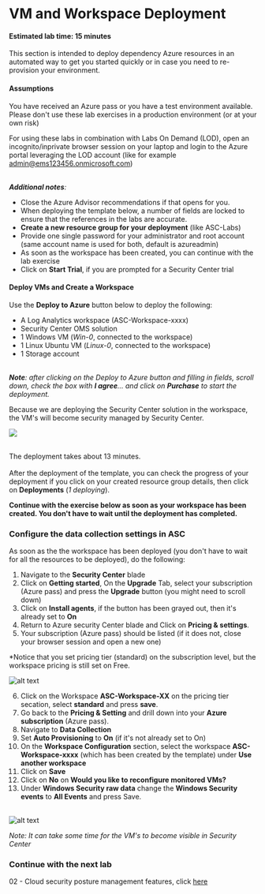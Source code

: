 ﻿# VM and Workspace Deployment
#### Estimated lab time: 15 minutes
This section is intended to deploy dependency Azure resources in an automated way to get you started quickly or in case you need to re-provision your environment.

#### Assumptions
You have received an Azure pass or you have a test environment available. Please don't use these lab exercises in a production environment (or at your own risk) <br>

For using these labs in combination with Labs On Demand (LOD), open an incognito/inprivate browser session on your laptop and login to the Azure portal leveraging the LOD account (like for example admin@ems123456.onmicrosoft.com)<br><br>

***Additional notes**:*
- Close the Azure Advisor recommendations if that opens for you.
- When deploying the template below, a number of fields are locked to ensure that the references in the labs are accurate.<br>
- **Create a new resource group for your deployment** (like ASC-Labs)
- Provide one single password for your administrator and root account (same account name is used for both, default is azureadmin)
- As soon as the workspace has been created, you can continue with the lab exercise
- Click on **Start Trial**, if you are prompted for a Security Center trial

#### Deploy VMs and Create a Workspace
Use the **Deploy to Azure** button below to deploy the following:
- A Log Analytics workspace (ASC-Workspace-xxxx)
- Security Center OMS solution
- 1 Windows VM (*Win-0*, connected to the workspace)
- 1 Linux Ubuntu VM (*Linux-0*, connected to the workspace) 
- 1 Storage account
<br><br>

***Note**: after clicking on the Deploy to Azure button and filling in fields, scroll down, check the box with **I agree**... and click on **Purchase** to start the deployment.*

Because we are deploying the Security Center solution in the workspace, the VM's will become security managed by Security Center.

<a href="https://portal.azure.com/#create/Microsoft.Template/uri/https%3A%2F%2Fraw.githubusercontent.com%2Fyaniv-shasha%2FAzure-Security-Center-1%2Fmaster%2FLabs%2F01%20-%20VM%20and%20Workspace%20Deployment%2FFiles%2FdeployAscManagedVmsWithLA.json" target="_blank">
    <img src="http://azuredeploy.net/deploybutton.png"/>
</a>
<br><br>
 
The deployment takes about 13 minutes.<br><br>
After the deployment of the template, you can check the progress of your deployment if you click on your created resource group details, then click on **Deployments** (*1 deploying*). <br>

**Continue with the exercise below as soon as your workspace has been created. You don't have to wait until the deployment has completed.**

### Configure the data collection settings in ASC
As soon as the the workspace has been deployed (you don't have to wait for all the resources to be deployed), do the following:
1. Navigate to the **Security Center** blade
2. Click on **Getting started**, On the **Upgrade** Tab, select your subscription (Azure pass)  and press the **Upgrade** button (you might need to scroll down)
3. Click on **Install agents**, if the button has been grayed out, then it's already set to **On**
4. Return to Azure security Center blade and Click on **Pricing & settings**.
5. Your subscription (Azure pass) should be listed (if it does not, close your browser session and open a new one)

*Notice that you set pricing tier (standard) on the subscription level, but the workspace pricing is still set on Free.

![alt text](https://raw.githubusercontent.com/yaniv-shasha/Azure-Security-Center-1/master/Labs/01%20-%20VM%20and%20Workspace%20Deployment/Screenshots/pricingstatus.png
)<br>

6. Click on the Workspace **ASC-Workspace-XX** on the pricing tier secation, select **standard** and press **save**.
7. Go back to the **Pricing & Setting** and drill down into  your **Azure subscription** (Azure pass).
8. Navigate to **Data Collection**
9. Set **Auto Provisioning** to **On** (if it's not already set to On)
10. On the **Workspace Configuration** section, select the workspace **ASC-Workspace-xxxx** (which has been created by the template) under **Use another workspace**
11. Click on **Save**
12. Click on **No** on **Would you like to reconfigure monitored VMs?**
13. Under **Windows Security raw data** change the **Windows Security events** to **All Events** and press Save.
 <br><br>

![alt text](https://raw.githubusercontent.com/yaniv-shasha/Azure-Security-Center-1/master/Labs/01%20-%20VM%20and%20Workspace%20Deployment/Screenshots/Workspace_config.png
)<br>


*Note: It can take some time for the VM's to become visible in Security Center*

### Continue with the next lab
02 - Cloud security posture management features, click <a href="https://github.com/yaniv-shasha/Azure-Security-Center-1/tree/master/Labs/02%20-%20Beginner%20Track" target="_blank">here</a>
